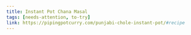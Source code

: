 ```yaml
---
title: Instant Pot Chana Masal
tags: [needs-attention, to-try]
link: https://pipingpotcurry.com/punjabi-chole-instant-pot/#recipe
---
```


